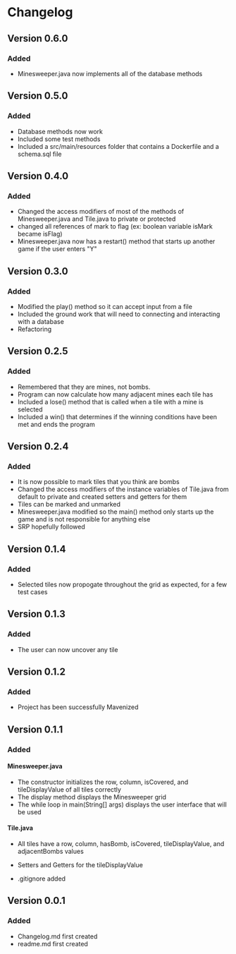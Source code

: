 # Changelog

## Version 0.6.0
### Added
- Minesweeper.java now implements all of the database methods
## Version 0.5.0
### Added
- Database methods now work
- Included some test methods
- Included a src/main/resources folder that contains a Dockerfile and a schema.sql file

## Version 0.4.0
### Added
- Changed the access modifiers of most of the methods of Minesweeper.java and Tile.java to private or protected
- changed all references of mark to flag (ex: boolean variable isMark became isFlag)
- Minesweeper.java now has a restart() method that starts up another game if the user enters "Y"


## Version 0.3.0
### Added
- Modified the play() method so it can accept input from a file
- Included the ground work that will need to connecting and interacting with a database
- Refactoring

## Version 0.2.5
### Added
- Remembered that they are mines, not bombs. 
- Program can now calculate how many adjacent mines each tile has
- Included a lose() method that is called when a tile with a mine is selected
- Included a win() that determines if the winning conditions have been met and ends the program

## Version 0.2.4
### Added
- It is now possible to mark tiles that you think are bombs
- Changed the access modifiers of the instance variables of Tile.java from default to private and created setters and getters for them
- Tiles can be marked and unmarked
- Minesweeper.java modified so the main() method only starts up the game and is not responsible for anything else
- SRP hopefully followed

## Version 0.1.4
### Added
- Selected tiles now propogate throughout the grid as expected, for a few test cases

## Version 0.1.3
### Added
- The user can now uncover any tile

## Version 0.1.2

### Added
- Project has been successfully Mavenized

## Version 0.1.1
### Added

#### Minesweeper.java
- The constructor initializes the row, column, isCovered, and tileDisplayValue of all tiles correctly
- The display method displays the Minesweeper grid
- The while loop in main(String[] args) displays the user interface that will be used


#### Tile.java
- All tiles have a row, column, hasBomb, isCovered, tileDisplayValue, and adjacentBombs values
- Setters and Getters for the tileDisplayValue

- .gitignore added




## Version 0.0.1
### Added 
- Changelog.md first created
- readme.md first created